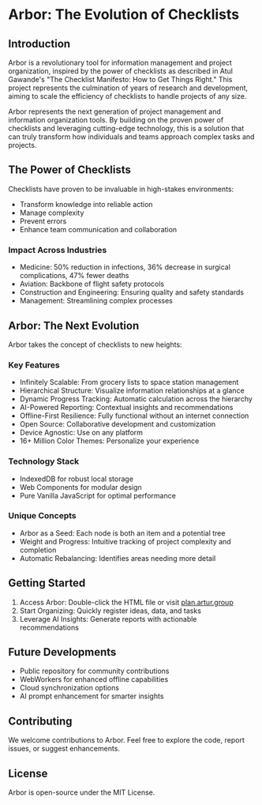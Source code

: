 # Arbor: The Evolution of Checklists

## Introduction

Arbor is a revolutionary tool for information management and project organization, inspired by the power of checklists as described in Atul Gawande's "The Checklist Manifesto: How to Get Things Right." This project represents the culmination of years of research and development, aiming to scale the efficiency of checklists to handle projects of any size.

Arbor represents the next generation of project management and information organization tools. By building on the proven power of checklists and leveraging cutting-edge technology, this is a solution that can truly transform how individuals and teams approach complex tasks and projects.

## The Power of Checklists

Checklists have proven to be invaluable in high-stakes environments:

- Transform knowledge into reliable action
- Manage complexity
- Prevent errors
- Enhance team communication and collaboration


### Impact Across Industries

- Medicine: 50% reduction in infections, 36% decrease in surgical complications, 47% fewer deaths
- Aviation: Backbone of flight safety protocols
- Construction and Engineering: Ensuring quality and safety standards
- Management: Streamlining complex processes


## Arbor: The Next Evolution

Arbor takes the concept of checklists to new heights:

### Key Features

- Infinitely Scalable: From grocery lists to space station management
- Hierarchical Structure: Visualize information relationships at a glance
- Dynamic Progress Tracking: Automatic calculation across the hierarchy
- AI-Powered Reporting: Contextual insights and recommendations
- Offline-First Resilience: Fully functional without an internet connection
- Open Source: Collaborative development and customization
- Device Agnostic: Use on any platform
- 16+ Million Color Themes: Personalize your experience


### Technology Stack

- IndexedDB for robust local storage
- Web Components for modular design
- Pure Vanilla JavaScript for optimal performance


### Unique Concepts

- Arbor as a Seed: Each node is both an item and a potential tree
- Weight and Progress: Intuitive tracking of project complexity and completion
- Automatic Rebalancing: Identifies areas needing more detail


## Getting Started

1. Access Arbor: Double-click the HTML file or visit [plan.artur.group](https://plan.artur.group/)
2. Start Organizing: Quickly register ideas, data, and tasks
3. Leverage AI Insights: Generate reports with actionable recommendations

## Future Developments

- Public repository for community contributions
- WebWorkers for enhanced offline capabilities
- Cloud synchronization options
- AI prompt enhancement for smarter insights

## Contributing

We welcome contributions to Arbor. Feel free to explore the code, report issues, or suggest enhancements.

## License

Arbor is open-source under the MIT License.

